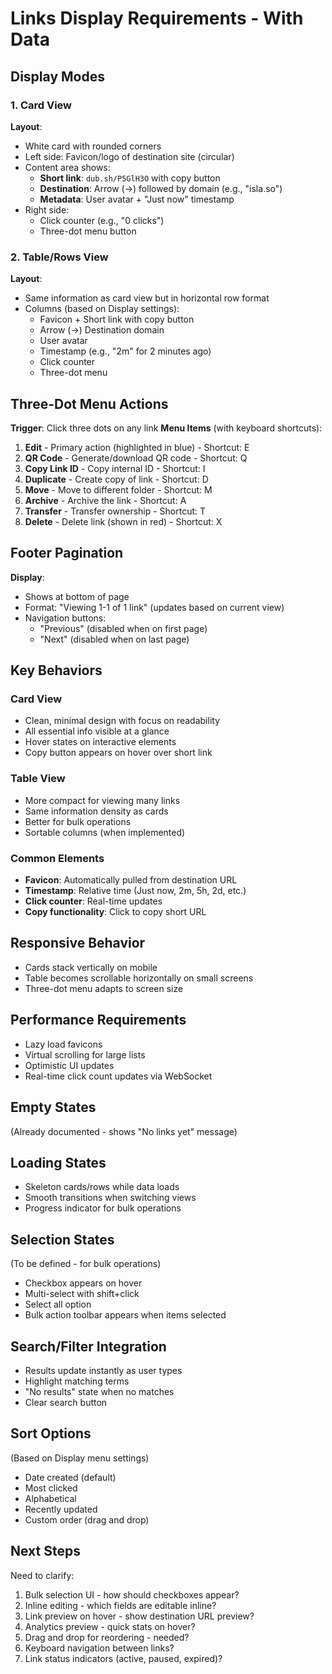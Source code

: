 # Links Display Requirements - With Data

## Display Modes

### 1. Card View
**Layout**:
- White card with rounded corners
- Left side: Favicon/logo of destination site (circular)
- Content area shows:
  - **Short link**: `dub.sh/P5GlH3O` with copy button
  - **Destination**: Arrow (→) followed by domain (e.g., "isla.so")
  - **Metadata**: User avatar + "Just now" timestamp
- Right side:
  - Click counter (e.g., "0 clicks")
  - Three-dot menu button

### 2. Table/Rows View
**Layout**:
- Same information as card view but in horizontal row format
- Columns (based on Display settings):
  - Favicon + Short link with copy button
  - Arrow (→) Destination domain
  - User avatar
  - Timestamp (e.g., "2m" for 2 minutes ago)
  - Click counter
  - Three-dot menu

## Three-Dot Menu Actions
**Trigger**: Click three dots on any link
**Menu Items** (with keyboard shortcuts):
1. **Edit** - Primary action (highlighted in blue) - Shortcut: E
2. **QR Code** - Generate/download QR code - Shortcut: Q
3. **Copy Link ID** - Copy internal ID - Shortcut: I
4. **Duplicate** - Create copy of link - Shortcut: D
5. **Move** - Move to different folder - Shortcut: M
6. **Archive** - Archive the link - Shortcut: A
7. **Transfer** - Transfer ownership - Shortcut: T
8. **Delete** - Delete link (shown in red) - Shortcut: X

## Footer Pagination
**Display**:
- Shows at bottom of page
- Format: "Viewing 1-1 of 1 link" (updates based on current view)
- Navigation buttons:
  - "Previous" (disabled when on first page)
  - "Next" (disabled when on last page)

## Key Behaviors

### Card View
- Clean, minimal design with focus on readability
- All essential info visible at a glance
- Hover states on interactive elements
- Copy button appears on hover over short link

### Table View
- More compact for viewing many links
- Same information density as cards
- Better for bulk operations
- Sortable columns (when implemented)

### Common Elements
- **Favicon**: Automatically pulled from destination URL
- **Timestamp**: Relative time (Just now, 2m, 5h, 2d, etc.)
- **Click counter**: Real-time updates
- **Copy functionality**: Click to copy short URL

## Responsive Behavior
- Cards stack vertically on mobile
- Table becomes scrollable horizontally on small screens
- Three-dot menu adapts to screen size

## Performance Requirements
- Lazy load favicons
- Virtual scrolling for large lists
- Optimistic UI updates
- Real-time click count updates via WebSocket

## Empty States
(Already documented - shows "No links yet" message)

## Loading States
- Skeleton cards/rows while data loads
- Smooth transitions when switching views
- Progress indicator for bulk operations

## Selection States
(To be defined - for bulk operations)
- Checkbox appears on hover
- Multi-select with shift+click
- Select all option
- Bulk action toolbar appears when items selected

## Search/Filter Integration
- Results update instantly as user types
- Highlight matching terms
- "No results" state when no matches
- Clear search button

## Sort Options
(Based on Display menu settings)
- Date created (default)
- Most clicked
- Alphabetical
- Recently updated
- Custom order (drag and drop)

## Next Steps
Need to clarify:
1. Bulk selection UI - how should checkboxes appear?
2. Inline editing - which fields are editable inline?
3. Link preview on hover - show destination URL preview?
4. Analytics preview - quick stats on hover?
5. Drag and drop for reordering - needed?
6. Keyboard navigation between links?
7. Link status indicators (active, paused, expired)?